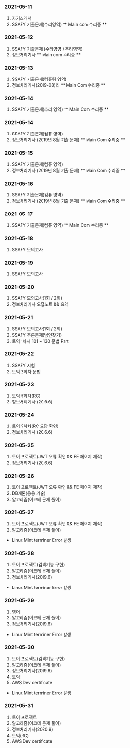 ### 2021-05-11
1. 자기소개서
2. SSAFY 기출문제(수리영역)
    ** Main com 수리중 **

### 2021-05-12
1. SSAFY 기출문제 (수리영영 / 추리영역)
2. 정보처리기사
    ** Main com 수리중 **

### 2021-05-13
1. SSAFY 기출문제(컴퓨팅 영역)
2. 정보처리기사(2019-08)리
    ** Main  Com 수리중 **

### 2021-05-14
1. SSAFY 기출문제(추리 영역)
    ** Main  Com 수리중 **

### 2021-05-14
1. SSAFY 기출문제(컴퓨 영역)
2. 정보처리기사 (2019년 8월 기출 문제)
    ** Main  Com 수리중 **

### 2021-05-15
1. SSAFY 기출문제(컴퓨 영역)
2. 정보처리기사 (2019년 8월 기출 문제)
    ** Main  Com 수리중 **

### 2021-05-16
1. SSAFY 기출문제(컴퓨 영역)
2. 정보처리기사 (2019년 8월 기출 문제)
    ** Main  Com 수리중 **

### 2021-05-17
1. SSAFY 기출문제(컴퓨 영역)
    ** Main  Com 수리중 **

### 2021-05-18
1. SSAFY 모의고사

### 2021-05-19
1. SSAFY 모의고사

### 2021-05-20
1. SSAFY 모의고사(1회 / 2회)
2. 정보처리기사 오답노트 && 요약


### 2021-05-21
1. SSAFY 모의고사(1회 / 2회)
2. SSAFY 추론문제(범인찾기)
3. 토익 1차시 101 ~ 130 문법 Part


### 2021-05-22
1. SSAFY 시험
2. 토익 2회차 문법

### 2021-05-23
1. 토익 5회차(RC)
2. 정보처리기사 (20.6.6)


### 2021-05-24
1. 토익 5회차(RC 오답 확인)
2. 정보처리기사 (20.6.6)

### 2021-05-25
1. 토이 프로젝트(JWT 오류 확인 && FE 페이지 제작)
2. 정보처리기사 (20.6.6)

### 2021-05-26
1. 토이 프로젝트(JWT 오류 확인 && FE 페이지 제작)
2. DB개론(응용 기술)
3. 알고리즘(이코테 문제 풀이)

### 2021-05-27
1. 토이 프로젝트(JWT 오류 확인 && FE 페이지 제작)
2. 알고리즘(이코테 문제 풀이)
* Linux Mint terminer Error 발생

### 2021-05-28
1. 토이 프로젝트(검색기능 구현)
2. 알고리즘(이코테 문제 풀이)
3. 정보처리기사(2019.6)
* Linux Mint terminer Error 발생

### 2021-05-29
1. 영어
2. 알고리즘(이코테 문제 풀이)
3. 정보처리기사(2019.6)
* Linux Mint terminer Error 발생

### 2021-05-30
1. 토이 프로젝트(검색기능 구현)
2. 알고리즘(이코테 문제 풀이)
3. 정보처리기사(2019.6)
4. 토익
5. AWS Dev certificate
* Linux Mint terminer Error 발생

### 2021-05-31
1. 토이 프로젝트
2. 알고리즘(이코테 문제 풀이)
3. 정보처리기사(2020.9)
4. 토익(RC)
5. AWS Dev certificate
